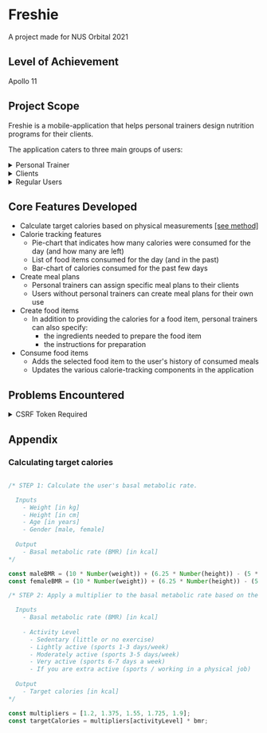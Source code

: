 # Freshie
A project made for NUS Orbital 2021
  
## Level of Achievement
Apollo 11
  
## Project Scope
Freshie is a mobile-application that helps personal trainers design nutrition programs for their clients.

The application caters to three main groups of users: 

<details>
  <summary>Personal Trainer</summary>
  
  ### Signing up
  ---
  After a personal trainer creates an account, he will be assigned a code that he can give to his clients to sign up with the application.
  
### Home Page
  ---
  Upon signing in, three main sections will be shown:
  
#### Clients
  > In this section, a personal trainer can access the relevant information for his clients, including:
  > - Meal plans assigned to the client
  > - Physical measurements (height, weight, etc)
  > - Target calories for the client
  
#### Meal Plans
  > In this section, a personal trainer can create a meal plan, assign it to a specific client, and make the necessary changes to it as needed.
  > 
  > A meal plan contains the following:
  > - The total calories for the food items contained in it
  > - The food items
  > To add variety to his client's nutrition plan and ensure better adherence, the application allows personal trainers to create multiple meal plans for the same client.
  
#### Food Items
  > In this section, a personal trainer can create a food item. In addition to specifying how many calories it provides, he can also provide his client with information on:
  > - the ingredients needed to prepare it
  > - the steps to follow to prepare it
</details>

<details>
  <summary>Clients</summary>
  
### Signing up
  ---
During sign-up, a client can provide his personal trainer's referral code to associate their accounts.
  
### Home Page
  ---
After signing in, a client will be sent to the Home page, with 3 main components:
  - A pie-chart showing how many calories were consumed (and how many are left)
  - A section with a history of food items consumed for the day (and the past)
  - A bar-chart showing the total-calories consumed for each day of the current week

At meal times, a client can decide what to eat by navigating to three main sections:

#### Meal Plans
  > In this section, a client can view the customized meal plans made for him by his personal-trainer. 
  > Information on how to and what is needed to prepare the food items can also be accessed here.

#### Custom Food Items
  > Although it is an ideal outcome, it would be unrealistic to expect a client to follow the prescribed meal-plan all the time. 
  > 
  > Hence, the application also allows clients to create their own food items.

#### Favorites
  > This section holds the food items that a client has marked as a personal favorite.
</details>

<details>
  <summary>Regular Users</summary>
  
### Functionality
By and large, users without a personal trainer will be able to use the application much like a client of a personal trainer would, with the exception that they have to create their own meal plans instead.
</details>

## Core Features Developed
  - Calculate target calories based on physical measurements [[see method]](#calculating-target-calories)
  - Calorie tracking features
      - Pie-chart that indicates how many calories were consumed for the day (and how many are left)
      - List of food items consumed for the day (and in the past)
      - Bar-chart of calories consumed for the past few days
  - Create meal plans
      - Personal trainers can assign specific meal plans to their clients
      - Users without personal trainers can create meal plans for their own use
  - Create food items
     - In addition to providing the calories for a food item, personal trainers can also specify:
         - the ingredients needed to prepare the food item
         - the instructions for preparation
  - Consume food items
    - Adds the selected food item to the user's history of consumed meals
    - Updates the various calorie-tracking components in the application

## Problems Encountered
<details>
  <summary>CSRF Token Required</summary>
  
### Error
`CSRF Failed: CSRF token missing or incorrect.`
  
### Solution
  <pre>
    <code>
    from django.views.decorators.csrf import csrf_exempt
    # ... other code in the file
    
    @csrf_exempt
    def functional_view(request):
      # ... code inside the function
    </code>
  </pre>
</details>
 

## Appendix
  
### Calculating target calories
``` Javascript

/* STEP 1: Calculate the user's basal metabolic rate.

  Inputs
    - Weight [in kg]
    - Height [in cm]
    - Age [in years]
    - Gender [male, female]
  
  Output
    - Basal metabolic rate (BMR) [in kcal]
*/

const maleBMR = (10 * Number(weight)) + (6.25 * Number(height)) - (5 * Number(age)) + 5;
const femaleBMR = (10 * Number(weight)) + (6.25 * Number(height)) - (5 * Number(age)) - 161;

/* STEP 2: Apply a multiplier to the basal metabolic rate based on the user's activity level.

  Inputs
    - Basal metabolic rate (BMR) [in kcal]
    
    - Activity Level
      - Sedentary (little or no exercise)
      - Lightly active (sports 1-3 days/week)
      - Moderately active (sports 3-5 days/week)
      - Very active (sports 6-7 days a week)
      - If you are extra active (sports / working in a physical job)
  
  Output
    - Target calories [in kcal]
*/

const multipliers = [1.2, 1.375, 1.55, 1.725, 1.9];
const targetCalories = multipliers[activityLevel] * bmr;

```
